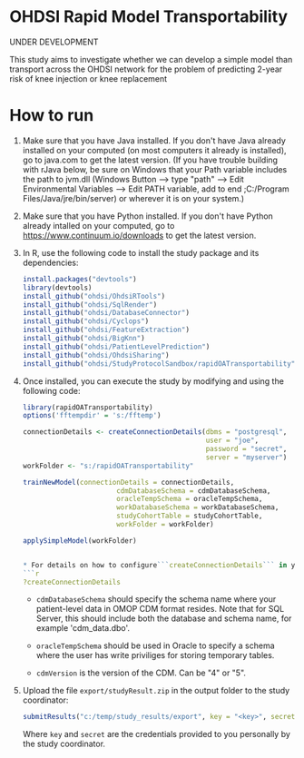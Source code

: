 OHDSI Rapid Model Transportability 
======================================================================

UNDER DEVELOPMENT

This study aims to investigate whether we can develop a simple model than transport across the OHDSI network for the problem of predicting 2-year risk of knee injection or knee replacement

How to run
==========
1. Make sure that you have Java installed. If you don't have Java already installed on your computed (on most computers it already is installed), go to java.com to get the latest version. (If you have trouble building with rJava below, be sure on Windows that your Path variable includes the path to jvm.dll (Windows Button --> type "path" --> Edit Environmental Variables --> Edit PATH variable, add to end ;C:/Program Files/Java/jre/bin/server) or wherever it is on your system.)

2. Make sure that you have Python installed. If you don't have Python already intalled on your computed, go to https://www.continuum.io/downloads to get the latest version. 

3. In R, use the following code to install the study package and its dependencies:

	```r
	install.packages("devtools")
	library(devtools)
	install_github("ohdsi/OhdsiRTools") 
	install_github("ohdsi/SqlRender")
	install_github("ohdsi/DatabaseConnector")
	install_github("ohdsi/Cyclops")
	install_github("ohdsi/FeatureExtraction") 
	install_github("ohdsi/BigKnn")
	install_github("ohdsi/PatientLevelPrediction")
	install_github("ohdsi/OhdsiSharing")
	install_github("ohdsi/StudyProtocolSandbox/rapidOATransportability")
	```

4. Once installed, you can execute the study by modifying and using the following code:

	```r
	library(rapidOATransportability)
    options('fftempdir' = 's:/fftemp')

	connectionDetails <- createConnectionDetails(dbms = "postgresql",
												 user = "joe",
												 password = "secret",
												 server = "myserver")
    workFolder <- "s:/rapidOATransportability"

    trainNewModel(connectionDetails = connectionDetails,
                           cdmDatabaseSchema = cdmDatabaseSchema,
                           oracleTempSchema = oracleTempSchema,
                           workDatabaseSchema = workDatabaseSchema,
                           studyCohortTable = studyCohortTable,
                           workFolder = workFolder)

    applySimpleModel(workFolder)


	* For details on how to configure```createConnectionDetails``` in your environment type this for help:
	```r
	?createConnectionDetails
	```

	* ```cdmDatabaseSchema``` should specify the schema name where your patient-level data in OMOP CDM format resides. Note that for SQL Server, this should include both the database and schema name, for example 'cdm_data.dbo'.

	* ```oracleTempSchema``` should be used in Oracle to specify a schema where the user has write priviliges for storing temporary tables.

	* ```cdmVersion``` is the version of the CDM. Can be "4" or "5".

5. Upload the file ```export/studyResult.zip``` in the output folder to the study coordinator:
    ```r
    submitResults("c:/temp/study_results/export", key = "<key>", secret = "<secret>")
    ```
    Where ```key``` and ```secret``` are the credentials provided to you personally by the study coordinator.
